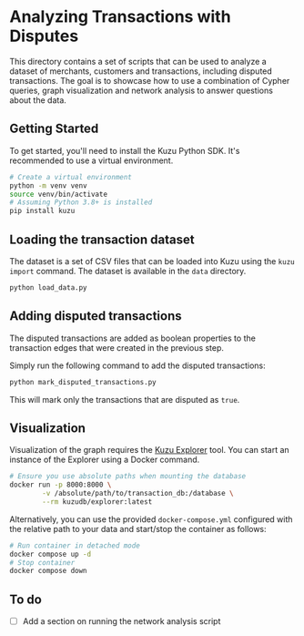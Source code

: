 # Analyzing Transactions with Disputes

This directory contains a set of scripts that can be used to analyze
a dataset of merchants, customers and transactions, including disputed transactions.
The goal is to showcase how to use a combination of Cypher queries, graph visualization and
network analysis to answer questions about the data.

## Getting Started

To get started, you'll need to install the Kuzu Python SDK. It's recommended to
use a virtual environment.

```bash
# Create a virtual environment
python -m venv venv
source venv/bin/activate
# Assuming Python 3.8+ is installed
pip install kuzu
```

## Loading the transaction dataset

The dataset is a set of CSV files that can be loaded into Kuzu using the
`kuzu import` command. The dataset is available in the `data` directory.

```bash
python load_data.py
```

## Adding disputed transactions

The disputed transactions are added as boolean properties to the transaction edges that were
created in the previous step.

Simply run the following command to add the disputed transactions:

```bash
python mark_disputed_transactions.py
```

This will mark only the transactions that are disputed as `true`.

## Visualization

Visualization of the graph requires the [Kuzu Explorer](https://github.com/kuzudb/explorer)
tool. You can start an instance of the Explorer using a Docker command.

```bash
# Ensure you use absolute paths when mounting the database
docker run -p 8000:8000 \
        -v /absolute/path/to/transaction_db:/database \
        --rm kuzudb/explorer:latest
```

Alternatively, you can use the provided `docker-compose.yml` configured with the relative path
to your data and start/stop the container as follows:

```bash
# Run container in detached mode
docker compose up -d
# Stop container
docker compose down
```

## To do

- [ ] Add a section on running the network analysis script